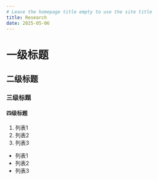 ```yaml
---
# Leave the homepage title empty to use the site title
title: Research
date: 2025-05-06
---
```


# 一级标题
## 二级标题
### 三级标题
#### 四级标题
1. 列表1
2. 列表2
3. 列表3
- 列表1
- 列表2
- 列表3
